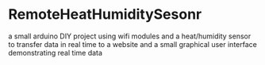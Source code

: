 # RemoteHeatHumiditySesonr
a small arduino DIY project using wifi modules and  a heat/humidity sensor to transfer data in real time to a website and a small graphical user interface demonstrating real time data
